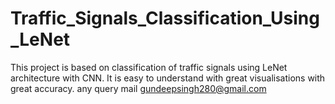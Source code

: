 # Traffic_Signals_Classification_Using_LeNet
This project is based on classification of traffic signals using LeNet architecture with CNN. It is easy to understand with great visualisations with great accuracy.
any query mail gundeepsingh280@gmail.com
